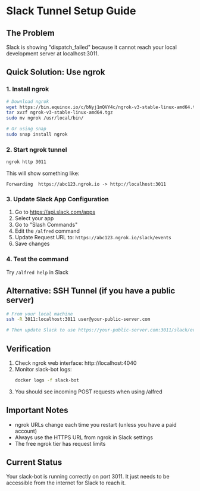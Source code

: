 # Slack Tunnel Setup Guide

## The Problem
Slack is showing "dispatch_failed" because it cannot reach your local development server at localhost:3011.

## Quick Solution: Use ngrok

### 1. Install ngrok
```bash
# Download ngrok
wget https://bin.equinox.io/c/bNyj1mQVY4c/ngrok-v3-stable-linux-amd64.tgz
tar xvzf ngrok-v3-stable-linux-amd64.tgz
sudo mv ngrok /usr/local/bin/

# Or using snap
sudo snap install ngrok
```

### 2. Start ngrok tunnel
```bash
ngrok http 3011
```

This will show something like:
```
Forwarding  https://abc123.ngrok.io -> http://localhost:3011
```

### 3. Update Slack App Configuration
1. Go to https://api.slack.com/apps
2. Select your app
3. Go to "Slash Commands"
4. Edit the `/alfred` command
5. Update Request URL to: `https://abc123.ngrok.io/slack/events`
6. Save changes

### 4. Test the command
Try `/alfred help` in Slack

## Alternative: SSH Tunnel (if you have a public server)
```bash
# From your local machine
ssh -R 3011:localhost:3011 user@your-public-server.com

# Then update Slack to use https://your-public-server.com:3011/slack/events
```

## Verification
1. Check ngrok web interface: http://localhost:4040
2. Monitor slack-bot logs:
   ```bash
   docker logs -f slack-bot
   ```
3. You should see incoming POST requests when using /alfred

## Important Notes
- ngrok URLs change each time you restart (unless you have a paid account)
- Always use the HTTPS URL from ngrok in Slack settings
- The free ngrok tier has request limits

## Current Status
Your slack-bot is running correctly on port 3011. It just needs to be accessible from the internet for Slack to reach it.